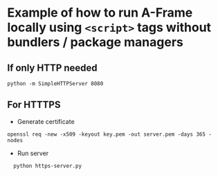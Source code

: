 # Example of how to run A-Frame locally using `<script>` tags without bundlers / package managers

## If only HTTP needed

```
python -m SimpleHTTPServer 8080
```

## For HTTTPS

- Generate certificate

```
openssl req -new -x509 -keyout key.pem -out server.pem -days 365 -nodes
```

- Run server

```
  python https-server.py
 ```